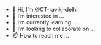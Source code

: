 - 👋 Hi, I’m @CT-ravikj-delhi
- 👀 I’m interested in ...
- 🌱 I’m currently learning ...
- 💞️ I’m looking to collaborate on ...
- 📫 How to reach me ...

<!---
CT-ravikj-delhi/CT-ravikj-delhi is a ✨ special ✨ repository because its `README.md` (this file) appears on your GitHub profile.
You can click the Preview link to take a look at your changes.
--->

